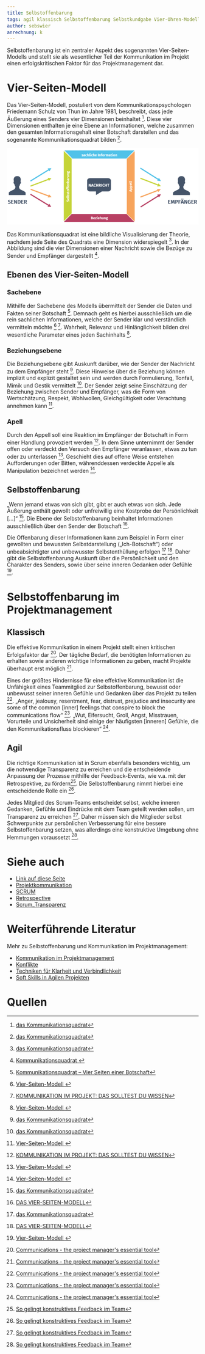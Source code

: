 ```yaml
---
title: Selbstoffenbarung
tags: agil klassisch Selbstoffenbarung Selbstkundgabe Vier-Ohren-Modell Kommunikationsquadrat Vier-Seiten-Modell Kommunikationstheorie Projektmanagement Kommunikationspsychologie Thun
author: sebswier
anrechnung: k
---
```


Selbstoffenbarung ist ein zentraler Aspekt des sogenannten Vier-Seiten-Modells und stellt sie als wesentlicher Teil der Kommunikation im Projekt einen erfolgskritischen Faktor für das Projektmanagement dar.

# Vier-Seiten-Modell

Das Vier-Seiten-Modell, postuliert von dem Kommunikationspsychologen Friedemann Schulz von Thun im Jahre 1981, beschreibt, dass jede Äußerung eines Senders vier Dimensionen beinhaltet [^1]. Diese vier Dimensionen enthalten je eine Ebene an Informationen, welche zusammen den gesamten Informationsgehalt einer Botschaft darstellen und das sogenannte Kommunikationsquadrat bilden [^1].

![Kommunikationsquadrat](Selbstoffenbarung/4_seiten_modell-768x305.png)

Das Kommunikationsquadrat ist eine bildliche Visualisierung der Theorie, nachdem jede Seite des Quadrats eine Dimension widerspiegelt [^1]. In der Abbildung sind die vier Dimensionen einer Nachricht sowie die Bezüge zu Sender und Empfänger dargestellt [^8].

## Ebenen des Vier-Seiten-Modell

### Sachebene

Mithilfe der Sachebene des Modells übermittelt der Sender die Daten und Fakten seiner Botschaft [^5]. Demnach geht es hierbei ausschließlich um die rein sachlichen Informationen, welche der Sender klar und verständlich vermitteln möchte [^2] [^4]. Wahrheit, Relevanz und Hinlänglichkeit bilden drei wesentliche Parameter eines jeden Sachinhalts [^2]. 

### Beziehungsebene 

Die Beziehungsebene gibt Auskunft darüber, wie der Sender der Nachricht zu dem Empfänger steht [^1]. Diese Hinweise über die Beziehung können implizit und explizit gestaltet sein und werden durch Formulierung, Tonfall, Mimik und Gestik vermittelt [^1]. Der Sender zeigt seine Einschätzung der Beziehung zwischen Sender und Empfänger, was die Form von Wertschätzung, Respekt, Wohlwollen, Gleichgültigkeit oder Verachtung annehmen kann [^2].

### Apell 

Durch den Appell soll eine Reaktion im Empfänger der Botschaft in Form einer Handlung provoziert werden [^4]. In dem Sinne unternimmt der Sender offen oder verdeckt den Versuch den Empfänger veranlassen, etwas zu tun oder zu unterlassen [^2]. Geschieht dies auf offene Weise entstehen Aufforderungen oder Bitten, währenddessen verdeckte Appelle als Manipulation bezeichnet werden [^2].

## Selbstoffenbarung

„Wenn jemand etwas von sich gibt, gibt er auch etwas von sich. Jede Äußerung enthält gewollt oder unfreiwillig eine Kostprobe der Persönlichkeit […]“ [^1]. Die Ebene der Selbstoffenbarung beinhaltet Informationen ausschließlich über den Sender der Botschaft [^3].

Die Offenbarung dieser Informationen kann zum Beispiel in Form einer gewollten und bewussten Selbstdarstellung („Ich-Botschaft“) oder unbeabsichtigter und unbewusster Selbstenthüllung erfolgen [^1] [^3]. Daher gibt die Selbstoffenbarung Auskunft über die Persönlichkeit und den Charakter des Senders, sowie über seine inneren Gedanken oder Gefühle [^2].

# Selbstoffenbarung im Projektmanagement

## Klassisch

Die effektive Kommunikation in einem Projekt stellt einen kritischen Erfolgsfaktor dar [^6]. Der tägliche Bedarf, die benötigten Informationen zu erhalten sowie anderen wichtige Informationen zu geben, macht Projekte überhaupt erst möglich [^6]. 

Eines der größtes Hindernisse für eine effektive Kommunikation ist die Unfähigkeit eines Teammitglied zur Selbstoffenbarung, bewusst oder unbewusst seiner inneren Gefühle und Gedanken über das Projekt zu teilen [^6]. „Anger, jealousy, resentment, fear, distrust, prejudice and insecurity are some of the common [inner] feelings that conspire to block the communications flow“ [^6]. „Wut, Eifersucht, Groll, Angst, Misstrauen, Vorurteile und Unsicherheit sind einige der häufigsten [inneren] Gefühle, die den Kommunikationsfluss blockieren“ [^6].

## Agil

Die richtige Kommunikation ist in Scrum ebenfalls besonders wichtig, um die notwendige Transparenz zu erreichen und die entscheidende Anpassung der Prozesse mithilfe der Feedback-Events, wie v.a. mit der Retrospektive, zu fördern[^7]. Die Selbstoffenbarung nimmt hierbei eine entscheidende Rolle ein [^7].

Jedes Mitglied des Scrum-Teams entscheidet selbst, welche inneren Gedanken, Gefühle und Eindrücke mit dem Team geteilt werden sollen, um Transparenz zu erreichen [^7]. Daher müssen sich die Mitglieder selbst Schwerpunkte zur persönlichen Verbesserung für eine bessere Selbstoffenbarung setzen, was allerdings eine konstruktive Umgebung ohne Hemmungen voraussetzt [^7].

# Siehe auch

* [Link auf diese Seite](Selbstoffenbarung.md)
*	[Projektkommunikation](Projektkommunikation.md)
*	[SCRUM](SCRUM.md)
*	[Retrospective](Retrospective.md)
*	[Scrum_Transparenz](Scrum_Transparenz.md)


# Weiterführende Literatur

Mehr zu Selbstoffenbarung und Kommunikation im Projektmanagement:
* [Kommunikation im Projektmanagement](https://link.springer.com/content/pdf/10.1007/978-3-658-13388-7.pdf)
* [Konflikte](https://link.springer.com/chapter/10.1007/978-3-642-21243-7_22)
* [Techniken für Klarheit und Verbindlichkeit](https://link.springer.com/chapter/10.1007/978-3-540-72051-5_11)
* [Soft Skills in Agilen Projekten](http://www.richtigcito.com/mediapool/86/862555/data/Agiles_Projektmanagement_-_Soft_Skills.pdf)


# Quellen

[^1]: [das Kommunikationsquadrat](https://www.schulz-von-thun.de/die-modelle/das-kommunikationsquadrat)

[^2]: [Vier-Seiten-Modell ](https://de.wikipedia.org/wiki/Vier-Seiten-Modell)

[^3]: [DAS VIER-SEITEN-MODELL](https://www.fhchp.de/wp-content/uploads/2018/11/friedemann-schulz-von-thun-1.pdf)

[^4]: [KOMMUNIKATION IM PROJEKT: DAS SOLLTEST DU WISSEN](https://www.projektmanagement-maschinenbau.de/kommunikation-im-projekt-das-solltest-du-wissen/)

[^5]: [Kommunikationsquadrat – Vier Seiten einer Botschaft](https://www.berufsstrategie.de/bewerbung-karriere-soft-skills/kommunikationsmodelle-kommunikationsquadrat.php)

[^6]: [Communications - the project manager's essential tool](https://www.pmi.org/learning/library/communication-essential-tool-3614)

[^7]: [So gelingt konstruktives Feedback im Team](https://www.cio.de/a/so-gelingt-konstruktives-feedback-im-team,3244848)

[^8]: [Kommunikationsquadrat ](https://intense-eu.info/courses/onlinekurs-transition-coaches-deutsch/lessons/the-4-sides-of-a-message-or-communication-square-copy-2/)